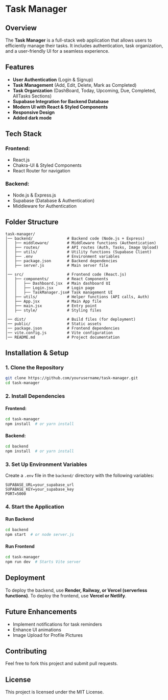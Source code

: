 # Task Manager

## Overview
The **Task Manager** is a full-stack web application that allows users to efficiently manage their tasks. It includes authentication, task organization, and a user-friendly UI for a seamless experience.

## Features
- **User Authentication** (Login & Signup)
- **Task Management** (Add, Edit, Delete, Mark as Completed)
- **Task Organization** (DashBoard, Today, Upcoming, Due, Completed, AllTasks Sections)
- **Supabase Integration for Backend Database**
- **Modern UI with React & Styled Components**
- **Responsive Design**
- **Added dark mode**

## Tech Stack
### **Frontend:**
- React.js 
- Chakra-UI & Styled Components
- React Router for navigation

### **Backend:**
- Node.js & Express.js
- Supabase (Database & Authentication)
- Middleware for Authentication

## Folder Structure

```
task-manager/
│── backend/               # Backend code (Node.js + Express)
│   ├── middleware/        # Middleware functions (Authentication)
│   ├── routes/            # API routes (Auth, Tasks, Image Upload)
│   ├── utils/             # Utility functions (Supabase Client)
│   ├── .env               # Environment variables
│   ├── package.json       # Backend dependencies
│   ├── server.js          # Main server file
│
│── src/                   # Frontend code (React.js)
│   ├── components/        # React Components
│   │   ├── Dashboard.jsx  # Main dashboard UI
│   │   ├── Login.jsx      # Login page
│   │   ├── TaskManager.jsx# Task management UI
│   ├── utils/             # Helper functions (API calls, Auth)
│   ├── App.jsx            # Main App file
│   ├── main.jsx           # Entry point
│   ├── style/             # Styling files
│
│── dist/                  # Build files (for deployment)
│── public/                # Static assets
│── package.json           # Frontend dependencies
│── vite.config.js         # Vite configuration
│── README.md              # Project documentation
```

## Installation & Setup
### **1. Clone the Repository**
```sh
git clone https://github.com/yourusername/task-manager.git
cd task-manager
```

### **2. Install Dependencies**
#### **Frontend:**
```sh
cd task-manager
npm install  # or yarn install
```
#### **Backend:**
```sh
cd backend
npm install  # or yarn install
```

### **3. Set Up Environment Variables**
Create a `.env` file in the `backend/` directory with the following variables:
```
SUPABASE_URL=your_supabase_url
SUPABASE_KEY=your_supabase_key
PORT=5000
```

### **4. Start the Application**
#### **Run Backend**
```sh
cd backend
npm start  # or node server.js
```
#### **Run Frontend**
```sh
cd task-manager
npm run dev  # Starts Vite server
```

## Deployment
To deploy the backend, use **Render, Railway, or Vercel (serverless functions)**.
To deploy the frontend, use **Vercel or Netlify**.

## Future Enhancements
- Implement notifications for task reminders
- Enhance UI animations
- Image Upload for Profile Pictures

## Contributing
Feel free to fork this project and submit pull requests.

## License
This project is licensed under the MIT License.

